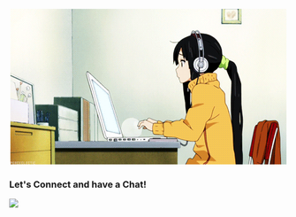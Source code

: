 <p align="center">
  <img src="Animation.gif"/>
</p>

### Let's Connect and have a Chat!

<a href="https://www.linkedin.com/in/nishattasnim5709/">
  <img height="50" src="https://user-images.githubusercontent.com/46517096/166974368-9798f39f-1f46-499c-b14e-81f0a3f83a06.png"/>
</a>

